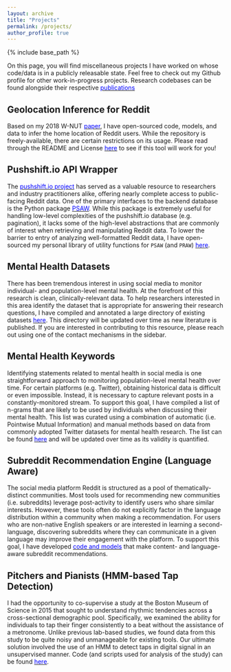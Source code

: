```yaml
---
layout: archive
title: "Projects"
permalink: /projects/
author_profile: true
---
```


{% include base_path %}

On this page, you will find miscellaneous projects I have worked on whose code/data is in a publicly releasable state. Feel free to check out my Github profile for other work-in-progress projects. Research codebases can be found alongside their respective [<span style="color:blue">publications</span>](kharrigian.github.io/publications/)

## Geolocation Inference for Reddit

Based on my 2018 W-NUT [<span style="color:blue">paper</span>](http://aclweb.org/anthology/W18-6103), I have open-sourced code, models, and data to infer the home location of Reddit users. While the repository is freely-available, there are certain restrictions on its usage. Please read through the README and License [<span style="color:blue">here</span>](https://github.com/kharrigian/smgeo) to see if this tool will work for you!

## Pushshift.io API Wrapper

The [<span style="color:blue">pushshift.io project</span>](https://pushshift.io) has served as a valuable resource to researchers and industry practitioners alike, offering nearly complete access to public-facing Reddit data. One of the primary interfaces to the backend database is the Python package [<span style="color:blue">PSAW</span>](https://pypi.org/project/psaw/). While this package is extremely useful for handling low-level complexities of the pushshift.io database (e.g. pagination), it lacks some of the high-level abstractions that are commonly of interest when retrieving and manipulating Reddit data. To lower the barrier to entry of analyzing well-formatted Reddit data, I have open-sourced my personal library of utility functions for `PSAW` (and `PRAW`) [<span style="color:blue">here</span>](https://github.com/kharrigian/retriever).

## Mental Health Datasets

There has been tremendous interest in using social media to monitor individual- and population-level mental health. At the forefront of this research is clean, clinically-relevant data. To help researchers interested in this area identify the dataset that is appropriate for answering their research questions, I have compiled and annotated a large directory of existing datasets [<span style="color:blue">here</span>](https://github.com/kharrigian/mental-health-datasets). This directory will be updated over time as new literature is published. If you are interested in contributing to this resource, please reach out using one of the contact mechanisms in the sidebar.

## Mental Health Keywords

Identifying statements related to mental health in social media is one straightforward approach to monitoring population-level mental health over time. For certain platforms (e.g. Twitter), obtaining historical data is difficult or even impossible. Instead, it is necessary to capture relevant posts in a constantly-monitored stream. To support this goal, I have compiled a list of n-grams that are likely to be used by individuals when discussing their mental health. This list was curated using a combination of automatic (i.e. Pointwise Mutual Information) and manual methods based on data from commonly adopted Twitter datasets for mental health research. The list can be found [<span style="color:blue">here</span>](https://github.com/kharrigian/mental-health-keywords) and will be updated over time as its validity is quantified.

## Subreddit Recommendation Engine (Language Aware)

The social media platform Reddit is structured as a pool of thematically-distinct communities. Most tools used for recommending new communities (i.e. subreddits) leverage post-activity to identify users who share similar interests. However, these tools often do not explicitly factor in the language distribution within a community when making a recommendation. For users who are non-native English speakers or are interested in learning a second-language, discovering subreddits where they can communicate in a given language may improve their engagement with the platform. To support this goal, I have developed [<span style="color:blue">code and models</span>](https://github.com/kharrigian/rrec) that make content- and language-aware subreddit recommendations.

## Pitchers and Pianists (HMM-based Tap Detection)

I had the opportunity to co-supervise a study at the Boston Museum of Science in 2015 that sought to understand rhythmic tendencies across a cross-sectional demographic pool. Specifically, we examined the ability for individuals to tap their finger consistently to a beat without the assistance of a metronome. Unlike previous lab-based studies, we found data from this study to be quite noisy and unmanageable for existing tools. Our ultimate solution involved the use of an HMM to detect taps in digital signal in an unsupervised manner. Code (and scripts used for analysis of the study) can be found [<span style="color:blue">here</span>](https://github.com/kharrigian/pitchers-and-pianists).